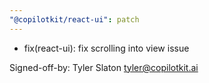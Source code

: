 ```yaml
---
"@copilotkit/react-ui": patch
---
```


- fix(react-ui): fix scrolling into view issue

Signed-off-by: Tyler Slaton <tyler@copilotkit.ai>
